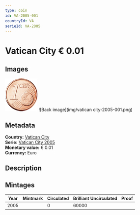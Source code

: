 ```yaml
---
type: coin
id: VA-2005-001
countryId: VA
serieId: VA-2005
---
```


# Vatican City € 0.01

## Images

![Front image](../../../img/common-2002-001.png) ![Back image](img/vatican city-2005-001.png)

## Metadata

**Country:** [Vatican City](../index.md)\
**Serie:** [Vatican City 2005](index.md)\
**Monetary value:** € 0.01\
**Currency:** Euro

## Description


## Mintages

| Year | Mintmark | Circulated | Brilliant Uncirculated | Proof |
| ---- | -------- | ---------- | ---------------------- | ----- |
| 2005 |  | 0| 60000 |  |
